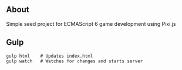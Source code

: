 ## About ##
Simple seed project for ECMAScript 6 game development using Pixi.js
## Gulp ##
```
gulp html    # Updates index.html
gulp watch   # Watches for changes and starts server
```